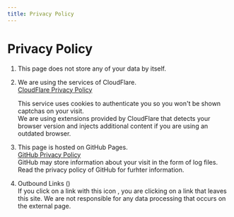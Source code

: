 ```yaml
---
title: Privacy Policy
---
```


# Privacy Policy

1. This page does not store any of your data by itself.
2. We are using the services of CloudFlare.  
   [CloudFlare Privacy Policy](https://www.cloudflare.com/privacypolicy/)  

   This service uses cookies to authenticate you so you won't be shown captchas on your visit.  
   We are using extensions provided by CloudFlare that detects your browser version and injects additional content if you are using an outdated browser.  
3. This page is hosted on GitHub Pages.  
   [GitHub Privacy Policy](https://help.github.com/articles/github-privacy-statement/)  
   GitHub may store information about your visit in the form of log files. Read the privacy policy of GitHub for furhter information.

4. Outbound Links (<OutboundLink />)  
   If you click on a link with this icon <OutboundLink />, you are clicking on a link that leaves this site. We are not responsible for any data processing that occurs on the external page.